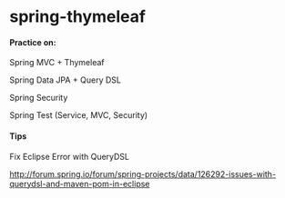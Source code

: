 # spring-thymeleaf

#### Practice on:

Spring MVC + Thymeleaf

Spring Data JPA + Query DSL

Spring Security

Spring Test (Service, MVC, Security)


#### Tips

Fix Eclipse Error with QueryDSL

http://forum.spring.io/forum/spring-projects/data/126292-issues-with-querydsl-and-maven-pom-in-eclipse
